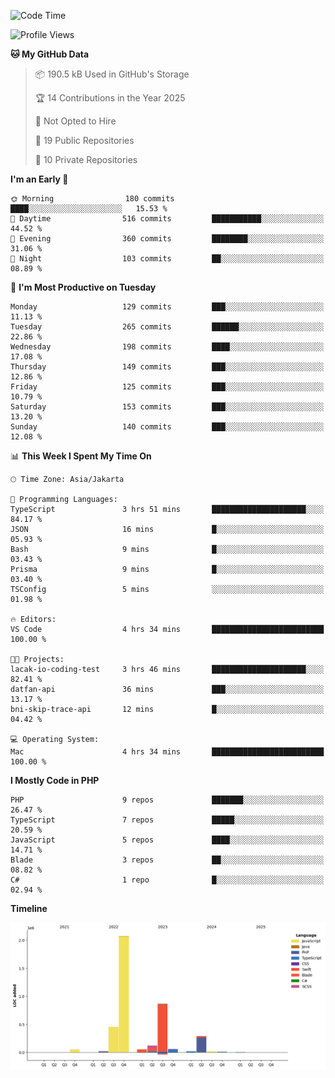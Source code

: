 <!--START_SECTION:waka-->
![Code Time](http://img.shields.io/badge/Code%20Time-530%20hrs%2031%20mins-blue)

![Profile Views](http://img.shields.io/badge/Profile%20Views-0-blue)

**🐱 My GitHub Data** 

> 📦 190.5 kB Used in GitHub's Storage 
 > 
> 🏆 14 Contributions in the Year 2025
 > 
> 🚫 Not Opted to Hire
 > 
> 📜 19 Public Repositories 
 > 
> 🔑 10 Private Repositories 
 > 
**I'm an Early 🐤** 

```text
🌞 Morning                180 commits         ████░░░░░░░░░░░░░░░░░░░░░   15.53 % 
🌆 Daytime                516 commits         ███████████░░░░░░░░░░░░░░   44.52 % 
🌃 Evening                360 commits         ████████░░░░░░░░░░░░░░░░░   31.06 % 
🌙 Night                  103 commits         ██░░░░░░░░░░░░░░░░░░░░░░░   08.89 % 
```
📅 **I'm Most Productive on Tuesday** 

```text
Monday                   129 commits         ███░░░░░░░░░░░░░░░░░░░░░░   11.13 % 
Tuesday                  265 commits         ██████░░░░░░░░░░░░░░░░░░░   22.86 % 
Wednesday                198 commits         ████░░░░░░░░░░░░░░░░░░░░░   17.08 % 
Thursday                 149 commits         ███░░░░░░░░░░░░░░░░░░░░░░   12.86 % 
Friday                   125 commits         ███░░░░░░░░░░░░░░░░░░░░░░   10.79 % 
Saturday                 153 commits         ███░░░░░░░░░░░░░░░░░░░░░░   13.20 % 
Sunday                   140 commits         ███░░░░░░░░░░░░░░░░░░░░░░   12.08 % 
```


📊 **This Week I Spent My Time On** 

```text
🕑︎ Time Zone: Asia/Jakarta

💬 Programming Languages: 
TypeScript               3 hrs 51 mins       █████████████████████░░░░   84.17 % 
JSON                     16 mins             █░░░░░░░░░░░░░░░░░░░░░░░░   05.93 % 
Bash                     9 mins              █░░░░░░░░░░░░░░░░░░░░░░░░   03.43 % 
Prisma                   9 mins              █░░░░░░░░░░░░░░░░░░░░░░░░   03.40 % 
TSConfig                 5 mins              ░░░░░░░░░░░░░░░░░░░░░░░░░   01.98 % 

🔥 Editors: 
VS Code                  4 hrs 34 mins       █████████████████████████   100.00 % 

🐱‍💻 Projects: 
lacak-io-coding-test     3 hrs 46 mins       █████████████████████░░░░   82.41 % 
datfan-api               36 mins             ███░░░░░░░░░░░░░░░░░░░░░░   13.17 % 
bni-skip-trace-api       12 mins             █░░░░░░░░░░░░░░░░░░░░░░░░   04.42 % 

💻 Operating System: 
Mac                      4 hrs 34 mins       █████████████████████████   100.00 % 
```

**I Mostly Code in PHP** 

```text
PHP                      9 repos             ███████░░░░░░░░░░░░░░░░░░   26.47 % 
TypeScript               7 repos             █████░░░░░░░░░░░░░░░░░░░░   20.59 % 
JavaScript               5 repos             ████░░░░░░░░░░░░░░░░░░░░░   14.71 % 
Blade                    3 repos             ██░░░░░░░░░░░░░░░░░░░░░░░   08.82 % 
C#                       1 repo              █░░░░░░░░░░░░░░░░░░░░░░░░   02.94 % 
```



**Timeline**

![Lines of Code chart](https://raw.githubusercontent.com/brstreet2/brstreet2/main/assets/bar_graph.png)


<!--END_SECTION:waka-->
